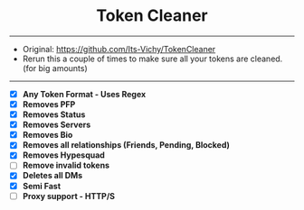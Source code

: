 <h1 align="center">Token Cleaner</h1>

-----

- Original: https://github.com/Its-Vichy/TokenCleaner
- Rerun this a couple of times to make sure all your tokens are cleaned. (for big amounts)

-----

- [X] **Any Token Format - Uses Regex**
- [X] **Removes PFP**
- [X] **Removes Status**
- [X] **Removes Servers**
- [X] **Removes Bio**
- [X] **Removes all relationships (Friends, Pending, Blocked)**
- [X] **Removes Hypesquad** 
- [ ] **Remove invalid tokens**
- [X] **Deletes all DMs**
- [X] **Semi Fast**
- [ ] **Proxy support - HTTP/S**
